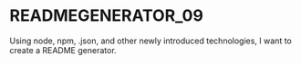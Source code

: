 # READMEGENERATOR_09
Using node, npm, .json, and other newly introduced technologies, I want to create a README generator. 
